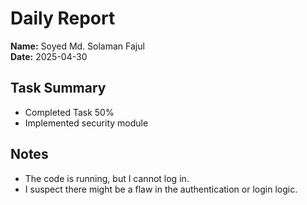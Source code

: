 # Daily Report

**Name:** Soyed Md. Solaman Fajul  
**Date:** 2025-04-30  

## Task Summary
- Completed Task 50%  
- Implemented security module  

## Notes
-  The code is running, but I cannot log in.  
-  I suspect there might be a flaw in the authentication or login logic.
